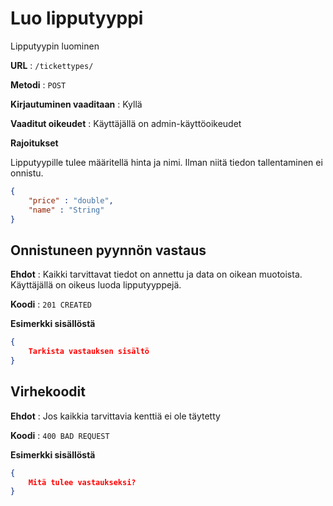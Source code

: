 # Luo lipputyyppi

Lipputyypin luominen

**URL** : `/tickettypes/`

**Metodi** : `POST`

**Kirjautuminen vaaditaan** : Kyllä

**Vaaditut oikeudet** : Käyttäjällä on admin-käyttöoikeudet

**Rajoitukset**

Lipputyypille tulee määritellä hinta ja nimi. Ilman niitä tiedon tallentaminen ei onnistu.

```json
{
    "price" : "double",
    "name" : "String"
}
```

## Onnistuneen pyynnön vastaus

**Ehdot** : Kaikki tarvittavat tiedot on annettu ja data on oikean muotoista. Käyttäjällä on oikeus luoda lipputyyppejä.

**Koodi** : `201 CREATED`

**Esimerkki sisällöstä**

```json
{
    Tarkista vastauksen sisältö
}
```

## Virhekoodit

**Ehdot** : Jos kaikkia tarvittavia kenttiä ei ole täytetty

**Koodi** : `400 BAD REQUEST`

**Esimerkki sisällöstä**

```json
{
    Mitä tulee vastaukseksi?
}
```